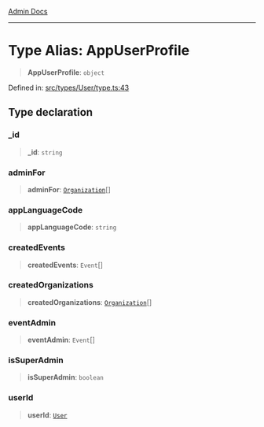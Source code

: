 [Admin Docs](/)

***

# Type Alias: AppUserProfile

> **AppUserProfile**: `object`

Defined in: [src/types/User/type.ts:43](https://github.com/PalisadoesFoundation/talawa-admin/blob/main/src/types/User/type.ts#L43)

## Type declaration

### \_id

> **\_id**: `string`

### adminFor

> **adminFor**: [`Organization`](../../../Organization/type/type-aliases/Organization.md)[]

### appLanguageCode

> **appLanguageCode**: `string`

### createdEvents

> **createdEvents**: `Event`[]

### createdOrganizations

> **createdOrganizations**: [`Organization`](../../../Organization/type/type-aliases/Organization.md)[]

### eventAdmin

> **eventAdmin**: `Event`[]

### isSuperAdmin

> **isSuperAdmin**: `boolean`

### userId

> **userId**: [`User`](User.md)
